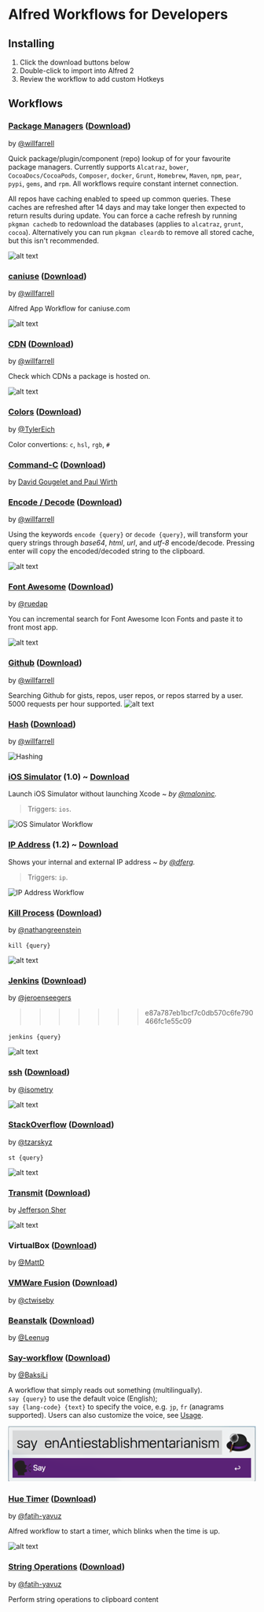# Alfred Workflows for Developers

## Installing
1. Click the download buttons below
2. Double-click to import into Alfred 2
3. Review the workflow to add custom Hotkeys

## Workflows

### [Package Managers](https://github.com/willfarrell/alfred-pkgman-workflow) ([Download](https://raw.github.com/willfarrell/alfred-pkgman-workflow/master/Package%20Managers.alfredworkflow))
by [@willfarrell](https://github.com/willfarrell)

Quick package/plugin/component (repo) lookup of for your favourite package managers. Currently supports `Alcatraz`, `bower`, `CocoaDocs/CocoaPods`, `Composer`, `docker`, `Grunt`, `Homebrew`, `Maven`, `npm`, `pear`, `pypi`, `gems`, and `rpm`. All workflows require constant internet connection.

All repos have caching enabled to speed up common queries. These caches are refreshed after 14 days and may take longer then expected to return results during update. You can force a cache refresh by running `pkgman cachedb` to redownload the databases (applies to `alcatraz`, `grunt`, `cocoa`). Alternatively you can run `pkgman cleardb` to remove all stored cache, but this isn't recommended.

![alt text][pkgman]

### [caniuse](https://github.com/willfarrell/alfred-caniuse-workflow) ([Download](https://raw.github.com/willfarrell/alfred-caniuse-workflow/master/caniuse.alfredworkflow))
by [@willfarrell](https://github.com/willfarrell)

Alfred App Workflow for caniuse.com

![alt text][caniuse]

### [CDN](https://github.com/willfarrell/alfred-cdn-workflow) ([Download](https://raw.github.com/willfarrell/alfred-cdn-workflow/master/CDN.alfredworkflow))
by [@willfarrell](https://github.com/willfarrell)

Check which CDNs a package is hosted on.

![alt text][cdn]

### [Colors](https://github.com/TylerEich/Alfred-Extras) ([Download](https://github.com/TylerEich/Alfred-Extras/blob/master/Workflows/Colors.alfredworkflow))
by [@TylerEich](https://github.com/TylerEich)

Color convertions: `c`, `hsl`, `rgb`, `#`

### [Command-C](http://www.geekswithjuniors.com/note/launch-ios-actions-from-the-mac-using-alfred-and-command-c.html) ([Download](http://www.geekswithjuniors.com/storage/urlschemes/Command-C%20on%20iOS.alfredworkflow))
by [David Gougelet and Paul Wirth]()

### [Encode / Decode](https://github.com/willfarrell/alfred-encode-decode-workflow) ([Download](https://raw.github.com/willfarrell/alfred-encode-decode-workflow/master/encode-decode.alfredworkflow))
by [@willfarrell](https://github.com/willfarrell)

Using the keywords `encode {query}` or `decode {query}`, will transform your query strings through *base64*, *html*, *url*, and *utf-8* encode/decode. Pressing enter will copy the encoded/decoded string to the clipboard.

![alt text][encode]

### [Font Awesome](https://github.com/ruedap/alfred2-font-awesome-workflow) ([Download](https://raw.github.com/ruedap/alfred2-font-awesome-workflow/master/Font-Awesome.alfredworkflow))
by [@ruedap](https://github.com/ruedap)

You can incremental search for Font Awesome Icon Fonts and paste it to front most app.

![alt text][fontawesome]

### [Github](https://github.com/willfarrell/alfred-github-workflow) ([Download](https://raw.github.com/willfarrell/alfred-github-workflow/master/Github.alfredworkflow))
by [@willfarrell](https://github.com/willfarrell)

Searching Github for gists, repos, user repos, or repos starred by a user. 5000 requests per hour supported.
![alt text][github]

### [Hash](https://github.com/willfarrell/alfred-hash-workflow) ([Download](https://raw.github.com/willfarrell/alfred-hash-workflow/master/Hash.alfredworkflow))
by [@willfarrell](https://github.com/willfarrell)

![Hashing](https://github.com/willfarrell/alfred-hash-workflow/raw/master/screenshots/hash.png)

### [iOS Simulator](http://www.alfredforum.com/topic/2126-launch-ios-simulator/) (1.0) ~ [Download](http://zno.io/RcI1)

Launch iOS Simulator without launching Xcode ~ *by [@maloninc](http://www.alfredforum.com/topic/2126-launch-ios-simulator/).*

> Triggers: `ios`.

![iOS Simulator Workflow](https://cloud.githubusercontent.com/assets/398893/3528924/19f2603a-0794-11e4-8dcd-4478af1f24af.png)

### [IP Address](https://raw.githubusercontent.com/willfarrell/alfred-workflows/master/IPAddress.alfredworkflow) (1.2) ~ [Download](https://raw.githubusercontent.com/willfarrell/alfred-workflows/master/IPAddress.alfredworkflow)

Shows your internal and external IP address ~ *by [@dferg](http://dferg.us/ip-address-workflow/).*

> Triggers: `ip`.

![IP Address Workflow](https://cloud.githubusercontent.com/assets/398893/3528930/2a1f6d90-0794-11e4-95d9-494b27070e2a.png)

### [Kill Process](https://github.com/nathangreenstein/alfred-process-killer) ([Download](https://github.com/nathangreenstein/alfred-process-killer/raw/master/Kill%20Process.alfredworkflow))
by [@nathangreenstein](https://github.com/nathangreenstein)

`kill {query}`

![alt text][kill]

### [Jenkins](https://github.com/jeroenseegers/alfred-jenkins-workflow) ([Download](https://github.com/jeroenseegers/alfred-jenkins-workflow/raw/master/Jenkins.alfredworkflow))
by [@jeroenseegers](https://github.com/jeroenseegers)
>>>>>>> e87a787eb1bcf7c0db570c6fe790466fc1e55c09

`jenkins {query}`

![alt text][jenkins]

### [ssh](https://github.com/isometry/alfredworkflows/tree/master/net.isometry.alfred.ssh) ([Download](https://raw.github.com/isometry/alfredworkflows/master/ssh.alfredworkflow))
by [@isometry](https://github.com/isometry)

![alt text][ssh]

### [StackOverflow](https://github.com/tzarskyz/Alfred-1) ([Download](https://github.com/tzarskyz/Alfred-1/blob/master/stackoverflow.alfredworkflow?raw=true))
by [@tzarskyz](https://github.com/tzarskyz)

`st {query}`

![alt text][st]

### [Transmit](https://github.com/bigluck/alfred2-transmit) ([Download](https://raw.github.com/bigluck/alfred2-transmit/master/Transmit%20Favorites.alfredworkflow))
by [Jefferson Sher](https://github.com/bigluck)

![alt text][transmit]


### VirtualBox ([Download](https://www.dropbox.com/s/51pyuuj051pydn2/VirtualBox.alfredworkflow))
by [@MattD](https://github.com/MattD)

### [VMWare Fusion](https://github.com/ctwise/alfred-workflows#vmware-control) ([Download](http://tedwi.se/u/d4))
by [@ctwiseby](https://github.com/ctwise)

### [Beanstalk](https://github.com/Leenug/Alfred-Beanstalk) ([Download](https://github.com/Leenug/Alfred-Beanstalk/blob/master/Beanstalk.alfredworkflow?raw=true))
by [@Leenug](https://github.com/Leenug)

### [Say-workflow](https://github.com/BaksiLi/AlfredWorkflows/tree/master/Index/say-workflow) ([Download](https://github.com/BaksiLi/AlfredWorkflows/blob/master/workflows/say_command.alfredworkflow?raw=true))
by [@BaksiLi](https://github.com/BaksiLi)

A workflow that simply reads out something (multilingually).   
`say {query}` to use the default voice (English);   
`say {lang-code} {text}` to specify the voice, e.g. `jp`, `fr` (anagrams supported). Users can also customize the voice, see [Usage](https://github.com/BaksiLi/AlfredWorkflows/tree/master/Index/say-workflow#usage).

![alt text][say-workflow]

### [Hue Timer](https://github.com/fatih-yavuz/alfred-timer-workflow) ([Download](https://github.com/packal/repository/raw/master/io.github.fatih-yavuz.alfred-timer-workflow/timer.alfredworkflow))
by [@fatih-yavuz](https://github.com/fatih-yavuz)

Alfred workflow to start a timer, which blinks when the time is up.

![alt text][hue-timer]

### [String Operations](https://github.com/fatih-yavuz/alfred-string-operations) ([Download](https://github.com/packal/repository/raw/master/io.github.fatih-yavuz.alfred-string-operations/string_operations.alfredworkflow))
by [@fatih-yavuz](https://github.com/fatih-yavuz)

Perform string operations to clipboard content

[caniuse]: https://raw.github.com/willfarrell/alfred-caniuse-workflow/master/screenshots/caniuse-browser.png "Sample result"
[cdn]: https://raw.github.com/willfarrell/alfred-cdn-workflow/master/screenshots/cloudflare.png "Sample result"
[dash]: https://raw.github.com/willfarrell/alfred-dash-workflow/master/screenshots/dash.png  "Sample result"
[encode]: https://raw.github.com/willfarrell/alfred-encode-decode-workflow/master/screenshots/encode.png  "Sample result"
[fontawesome]: https://raw.githubusercontent.com/ruedap/alfred2-font-awesome-workflow/master/screenshots/screencast.gif  "Sample result"
[github]: https://raw.github.com/willfarrell/alfred-github-workflow/master/screenshots/my.png "Sample result"
[jenkins]: https://github.com/jeroenseegers/alfred-jenkins-workflow/raw/master/alfred-jenkins-workflow-screenshot.png "Sample jenkins result"
[localhost]: https://raw.github.com/willfarrell/alfred-localhost-workflow/master/screenshots/apache.png "Sample result"
[kill]: https://github.com/nathangreenstein/alfred-process-killer/raw/master/screenshot1.png "Sample kill result"
[pkgman]: https://raw.github.com/willfarrell/alfred-pkgman-workflow/master/screenshots/npm.png "Sample result"
[ssh]: https://raw.github.com/isometry/alfredworkflows/master/screenshots/ssh_user@local.png "Sample ssh result"
[st]: https://github-camo.global.ssl.fastly.net/a5d8023b27bf15d503db5768220b6e779465ecd3/687474703a2f2f3768326f2e636f6d2f6173736574732f696d672f736f616c667265642f736f616c66726564322e706e67 "Sample StackOverflow result"
[transmit]: https://camo.githubusercontent.com/ad3d2e816826fec2dd5880ceec5d761773a3f858/687474703a2f2f6934392e74696e797069632e636f6d2f73316a6430382e6a7067
[say-workflow]: https://github.com/BaksiLi/AlfredWorkflows/raw/master/Index/say-workflow/pics/4.png "Sample usage in English"
[hue-timer]: https://raw.githubusercontent.com/siyahmadde/timer-workflow/master/preview.png "Sample result"
[string-operations]: https://image.prntscr.com/image/BpzdSC8TT2mgctxmpH-pwA.png "Sample result"



